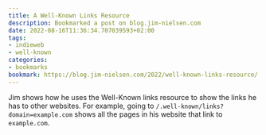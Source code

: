```yaml
---
title: A Well-Known Links Resource
description: Bookmarked a post on blog.jim-nielsen.com
date: 2022-08-16T11:36:34.707039593+02:00
tags:
- indieweb
- well-known
categories:
- bookmarks
bookmark: https://blog.jim-nielsen.com/2022/well-known-links-resource/
---
```


Jim shows how he uses the Well-Known links resource to show the links he has to other websites. For example, going to `/.well-known/links?domain=example.com`  shows all the pages in his website that link to `example.com`.
